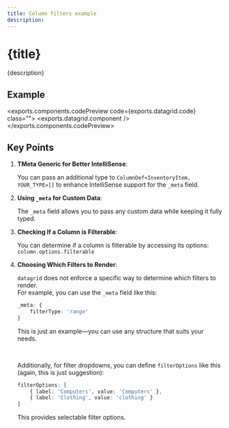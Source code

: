```yaml
---
title: Column filters example
description: 
---
```


<script>
	import {exports} from './exports.ts'
</script>

# {title}

{description}

## Example

<exports.components.codePreview code={exports.datagrid.code} class="">
	<exports.datagrid.component />
</exports.components.codePreview> 


## Key Points

1. **TMeta Generic for Better IntelliSense**:  

	You can pass an additional type to `ColumnDef<InventoryItem, YOUR_TYPE>[]` to enhance IntelliSense support for the `_meta` field.

2. **Using `_meta` for Custom Data**:  

	The `_meta` field allows you to pass any custom data while keeping it fully typed.

3. **Checking If a Column is Filterable**:

	You can determine if a column is filterable by accessing its options: `column.options.filterable`

4. **Choosing Which Filters to Render**:

	`datagrid` does not enforce a specific way to determine which filters to render.  
	For example, you can use the `_meta` field like this:  

	```ts
	_meta: {
		filterType: 'range'
	}
	```

	This is just an example—you can use any structure that suits your needs.

	<br/>

	Additionally, for filter dropdowns, you can define `filterOptions` like this (again, this is just suggestion):

	```ts
	filterOptions: [
		{ label: 'Computers', value: 'Computers' },
		{ label: 'Clothing', value: 'clothing' }
	]
	```

	This provides selectable filter options.


